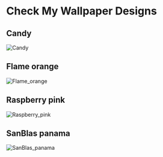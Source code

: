 # Check My Wallpaper Designs

## Candy

![Candy](https://github.com/yeswaraditya/Wallpapers/assets/127137185/5dc3eeaf-39fb-4b80-bbf1-259067b54ae0)

## Flame orange

![Flame_orange](https://github.com/yeswaraditya/Wallpapers/assets/127137185/16e9d600-2695-4b48-94c4-2f8098b2c5bf)

## Raspberry pink

![Raspberry_pink](https://github.com/yeswaraditya/Wallpapers/assets/127137185/ae7abc3e-5bb5-40cc-83df-3a2d8468aa71)

## SanBlas panama

![SanBlas_panama](https://github.com/yeswaraditya/Wallpapers/assets/127137185/4c39a58c-d78a-4c3a-a8c3-e2b1a00351d0)


